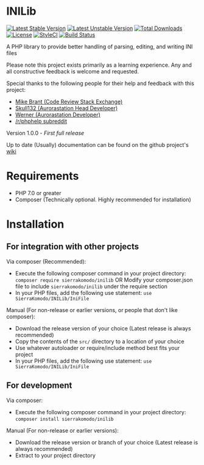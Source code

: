 # INILib
[![Latest Stable Version](https://poser.pugx.org/sierrakomodo/inilib/version)](https://packagist.org/packages/sierrakomodo/inilib)
[![Latest Unstable Version](https://poser.pugx.org/sierrakomodo/inilib/v/unstable)](//packagist.org/packages/sierrakomodo/inilib)
[![Total Downloads](https://poser.pugx.org/sierrakomodo/inilib/downloads)](https://packagist.org/packages/sierrakomodo/inilib)
[![License](https://poser.pugx.org/sierrakomodo/inilib/license)](https://github.com/SierraKomodo/INILib/blob/master/LICENSE)
[![StyleCI](https://styleci.io/repos/89872921/shield?branch=master)](https://styleci.io/repos/89872921)
[![Build Status](https://travis-ci.org/SierraKomodo/INILib.svg?branch=master)](https://travis-ci.org/SierraKomodo/inilib)

A PHP library to provide better handling of parsing, editing, and writing INI files

Please note this project exists primarily as a learning experience. Any and all constructive feedback is welcome and requested.

Special thanks to the following people for their help and feedback with this project:
 - [Mike Brant (Code Review Stack Exchange)](https://codereview.stackexchange.com/users/23727/mike-brant)
 - [Skull132 (Aurorastation Head Developer)](https://github.com/Skull132)
 - [Werner (Aurorastation Developer)](https://github.com/Arrow768)
 - [/r/phphelp subreddit](https://reddit.com/r/phphelp)

Version 1.0.0 - *First full release*

Up to date (Usually) documentation can be found on the github project's [wiki](https://github.com/SierraKomodo/INILib/wiki)

# Requirements
 - PHP 7.0 or greater
 - Composer (Technically optional. Highly recommended for installation)

# Installation
## For integration with other projects
Via composer (Recommended):
 - Execute the following composer command in your project directory: `composer require sierrakomodo/inilib` OR Modify your composer.json file to include `sierrakomodo/inilib` under the require section
 - In your PHP files, add the following use statement: `use SierraKomodo/INILib/IniFile`

Manual (For non-release or earlier versions, or people that don't like composer):
 - Download the release version of your choice (Latest release is always recommended)
 - Copy the contents of the `src/` directory to a location of your choice
 - Use whatever autoloader or require/include method best fits your project
 - In your PHP files, add the following use statement: `use SierraKomodo/INILib/IniFile`

## For development
Via composer:
 - Execute the following composer command in your project directory: `composer install sierrakomodo/inilib`

Manual (For non-release or earlier versions):
 - Download the release version or branch of your choice (Latest release is always recommended)
 - Extract to your project directory
